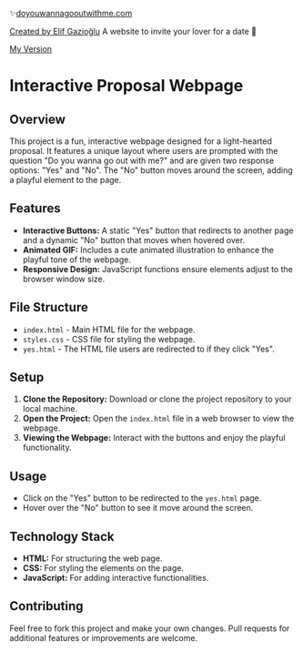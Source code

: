 ✨[doyouwannagooutwithme.com](http://doyouwannagooutwithme.com) 

[Created by Elif Gazioğlu](https://github.com/elifgazioglu)
A website to invite your lover for a date 🥰

[My Version](https://doyouwannagooutwithme-main.vercel.app/)

# Interactive Proposal Webpage

## Overview
This project is a fun, interactive webpage designed for a light-hearted proposal. It features a unique layout where users are prompted with the question "Do you wanna go out with me?" and are given two response options: "Yes" and "No". The "No" button moves around the screen, adding a playful element to the page.

## Features
- **Interactive Buttons:** A static "Yes" button that redirects to another page and a dynamic "No" button that moves when hovered over.
- **Animated GIF:** Includes a cute animated illustration to enhance the playful tone of the webpage.
- **Responsive Design:** JavaScript functions ensure elements adjust to the browser window size.

## File Structure
- `index.html` - Main HTML file for the webpage.
- `styles.css` - CSS file for styling the webpage.
- `yes.html` - The HTML file users are redirected to if they click "Yes".

## Setup
1. **Clone the Repository:** Download or clone the project repository to your local machine.
2. **Open the Project:** Open the `index.html` file in a web browser to view the webpage.
3. **Viewing the Webpage:** Interact with the buttons and enjoy the playful functionality.

## Usage
- Click on the "Yes" button to be redirected to the `yes.html` page.
- Hover over the "No" button to see it move around the screen.

## Technology Stack
- **HTML:** For structuring the web page.
- **CSS:** For styling the elements on the page.
- **JavaScript:** For adding interactive functionalities.

## Contributing
Feel free to fork this project and make your own changes. Pull requests for additional features or improvements are welcome.